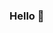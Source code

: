 ### Hello 👋


<!-- I'm currently a MSc Software Systems Engineering student @ UCL. In 2020 I graduated from the University of Amsterdam with a bachelors in Computer Science. I am originally from Amsterdam 🇳🇱, but I have spent some time in 🇸🇬 Singapore (NTU) and currently located in London. 

I have a passion for financial markets, distributed systems, and the technology and challenges involved with peer-to-peer exchanges.

Feel free to check out my [personal website](https://diallom.com/).


#### Interesting Projects:

https://highmood.diallom.com/  -  https://github.com/high-mood

[Synthetic Interface Generator](https://github.com/Diallo/Synthetic-Interface-Generator) -->
